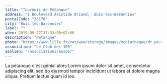 ```yaml
---
title: "Tournois de Pétanque"
address: "1 Boulevard Aristide Briand,  Buis-les-Baronnies"
postalCode: "26170"
city: "Buis-les-Baronnies"
label: ""
when: 2019-09-27T17:33:00+02:00
description: "Pétanque"
photo: "https://www.lille.fr/var/www/storage/images/mediatheque/dr_pe-tanque_lille/178665-1-fre-FR/DR_Pe-tanque_Lille_news_image_top.jpg"
association: "Le Club des 105"
asolien: "/associations/asso6/"
---
```

La pétanque c'est génial alors Lorem ipsum dolor sit amet, consectetur adipiscing elit, sed do eiusmod tempor incididunt ut labore et dolore magna aliqua. Pretium lectus quam id leo.